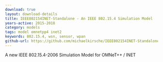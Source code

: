 ```yaml
---
download: true
layout: download-details
title: IEEE802154INET-Standalone - An IEEE 802.15.4 Simulation Model
years-active: 2015-2018
category: models
tags: model omnetpp4 inet2
keywords: 802.15.4, wsn, sensor, wpan
github-url: https://github.com/michaelkirsche/IEEE802154INET-Standalone
---
```


A new IEEE 802.15.4-2006 Simulation Model for OMNeT++ / INET
